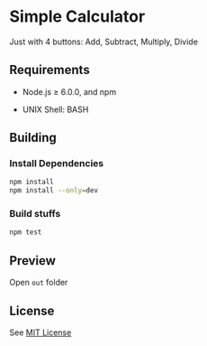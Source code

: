 # Simple Calculator
Just with 4 buttons: Add, Subtract, Multiply, Divide

## Requirements

* Node.js ≥ 6.0.0, and npm

* UNIX Shell: BASH

## Building

### Install Dependencies

```bash
npm install
npm install --only=dev
```

### Build stuffs

```bash
npm test
```

## Preview

Open `out` folder

## License

See [MIT License](./LICENSE.md)
